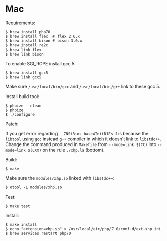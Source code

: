 # Mac

Requirements:
```
$ brew install php70
$ brew install flex  # flex 2.6.x
$ brew install bison # bison 3.0.x
$ brew install re2c
$ brew link flex
$ brew link bison
```

To enable SGI_ROPE install gcc 5:
```
$ brew install gcc5
$ brew link gcc5
```
Make sure `/usr/local/bin/gcc` and `/usr/local/bin/g++` link to
these gcc 5.

Install build tool:
```
$ phpize --clean
$ phpize
$ ./configure
```

Patch:

If you get error regarding `__ZNSt8ios_base4InitD1Ev` it is because the `libtool`
using `gcc` instead `g++` compiler in which it doesn't link to `libstdc++`.
Change the command produced in `Makefile` from `--mode=link $(CC)` into `--mode=link $(CXX)`
on the rule `./xhp.la` (bottom).

Build:
```
$ make
```

Make sure the `modules/xhp.so` linked with `libstdc++`:
```
$ otool -L modules/xhp.so
```

Test:
```
$ make test
```

Install:
```
$ make install
$ echo "extension=xhp.so" > /usr/local/etc/php/7.0/conf.d/ext-xhp.ini
$ brew services restart php70
```

